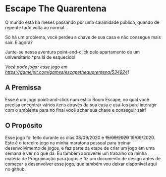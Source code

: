 # Escape The Quarentena

O mundo está há meses passando por uma calamidade pública, quando de repente tudo volta ao normal...

Só há um problema, você perdeu a chave de sua casa e não consegue mais sair. E agora?

Junte-se nessa aventura point-and-click pelo apartamento de um universitário *pra lá de esquecido!

*Você pode jogar esse jogo em https://gamejolt.com/games/escapethequarentena/534924!*

## A Premissa
Esse é um jogo point-and-click num estilo Room Escape, no qual você precisa encontrar vários itens através da sua casa e usá-los para interagir com o ambiente para no final você achar sua chave e conseguir sair!

## O Propósito
Esse jogo foi feito durante os dias 08/09/2020 e ~~15/09/2020~~ 19/09/2020. Este é o terceiro jogo na minha maratona pessoal para treinar desenvolvimento de jogos, e faz parte da etape de criar um jogo em uma semana e ver no que dá.
Eu também aproveitei um trabalho da minha matéria de Programação para jogos e fiz um documento de design antes de começar a desenvolver esse jogo, que também vou deixar disponível aqui no github.
